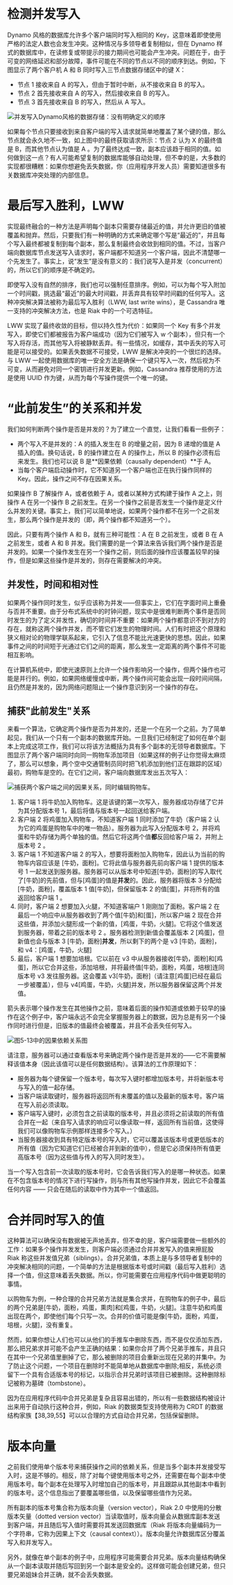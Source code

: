 # 检测并发写入

Dynamo 风格的数据库允许多个客户端同时写入相同的 Key，这意味着即使使用严格的法定人数也会发生冲突。这种情况与多领导者复制相似，但在 Dynamo 样式的数据库中，在读修复或带提示的接力期间也可能会产生冲突。问题在于，由于可变的网络延迟和部分故障，事件可能在不同的节点以不同的顺序到达。例如，下图显示了两个客户机 A 和 B 同时写入三节点数据存储区中的键 X：

- 节点 1 接收来自 A 的写入，但由于暂时中断，从不接收来自 B 的写入。
- 节点 2 首先接收来自 A 的写入，然后接收来自 B 的写入。
- 节点 3 首先接收来自 B 的写入，然后从 A 写入。

![并发写入Dynamo风格的数据存储：没有明确定义的顺序](https://s2.ax1x.com/2020/02/09/1f52Ax.md.png)

如果每个节点只要接收到来自客户端的写入请求就简单地覆盖了某个键的值，那么节点就会永久地不一致，如上图中的最终获取请求所示：节点 2 认为 X 的最终值是 B，而其他节点认为值是 A 。为了最终达成一致，副本应该趋于相同的值。如何做到这一点？有人可能希望复制的数据库能够自动处理，但不幸的是，大多数的实现都很糟糕：如果你想避免丢失数据，你（应用程序开发人员）需要知道很多有关数据库冲突处理的内部信息。

# 最后写入胜利，LWW

实现最终融合的一种方法是声明每个副本只需要存储最近的值，并允许更旧的值被覆盖和抛弃。然后，只要我们有一种明确的方式来确定哪个写是“最近的”，并且每个写入最终都被复制到每个副本，那么复制最终会收敛到相同的值。不过，当客户端向数据库节点发送写入请求时，客户端都不知道另一个客户端，因此不清楚哪一个先发生了。事实上，说“发生”是没有意义的：我们说写入是并发（concurrent）的，所以它们的顺序是不确定的。

即使写入没有自然的排序，我们也可以强制任意排序。例如，可以为每个写入附加一个时间戳，挑选最“最近”的最大时间戳，并丢弃具有较早时间戳的任何写入。这种冲突解决算法被称为最后写入胜利（LWW, last write wins），是 Cassandra 唯一支持的冲突解决方法，也是 Riak 中的一个可选特征。

LWW 实现了最终收敛的目标，但以持久性为代价：如果同一个 Key 有多个并发写入，即使它们都被报告为客户端成功（因为它们被写入 w 个副本），但只有一个写入将存活，而其他写入将被静默丢弃。有一些情况，如缓存，其中丢失的写入可能是可以接受的。如果丢失数据不可接受，LWW 是解决冲突的一个很烂的选择。与 LWW 一起使用数据库的唯一安全方法是确保一个键只写入一次，然后视为不可变，从而避免对同一个密钥进行并发更新。例如，Cassandra 推荐使用的方法是使用 UUID 作为键，从而为每个写操作提供一个唯一的键。

# “此前发生”的关系和并发

我们如何判断两个操作是否是并发的？为了建立一个直觉，让我们看看一些例子：

- 两个写入不是并发的：A 的插入发生在 B 的增量之前，因为 B 递增的值是 A 插入的值。换句话说，B 的操作建立在 A 的操作上，所以 B 的操作必须有后来发生。我们也可以说 B 是**因果依赖（causally dependent）**于 A。
- 当每个客户端启动操作时，它不知道另一个客户端也正在执行操作同样的 Key。因此，操作之间不存在因果关系。

如果操作 B 了解操作 A，或者依赖于 A，或者以某种方式构建于操作 A 之上，则操作 A 在另一个操作 B 之前发生。在另一个操作之前是否发生一个操作是定义什么并发的关键。事实上，我们可以简单地说，如果两个操作都不在另一个之前发生，那么两个操作是并发的（即，两个操作都不知道另一个）。

因此，只要有两个操作 A 和 B，就有三种可能性：A 在 B 之前发生，或者 B 在 A 之前发生，或者 A 和 B 并发。我们需要的是一个算法来告诉我们两个操作是否是并发的。如果一个操作发生在另一个操作之前，则后面的操作应该覆盖较早的操作，但是如果这些操作是并发的，则存在需要解决的冲突。

## 并发性，时间和相对性

如果两个操作同时发生，似乎应该称为并发——但事实上，它们在字面时间上重叠与否并不重要。由于分布式系统中的时钟问题，现实中是很难判断两个事件是否同时发生的为了定义并发性，确切的时间并不重要：如果两个操作都意识不到对方的存在，就称这两个操作并发，而不管它们发生的物理时间。人们有时把这个原理和狭义相对论的物理学联系起来，它引入了信息不能比光速更快的思想。因此，如果事件之间的时间短于光通过它们之间的距离，那么发生一定距离的两个事件不可能相互影响。

在计算机系统中，即使光速原则上允许一个操作影响另一个操作，但两个操作也可能是并行的。例如，如果网络缓慢或中断，两个操作间可能会出现一段时间间隔，且仍然是并发的，因为网络问题阻止一个操作意识到另一个操作的存在。

## 捕获"此前发生"关系

来看一个算法，它确定两个操作是否为并发的，还是一个在另一个之前。为了简单起见，我们从一个只有一个副本的数据库开始。一旦我们已经制定了如何在单个副本上完成这项工作，我们可以将该方法概括为具有多个副本的无领导者数据库。下图显示了两个客户端同时向同一购物车添加项目（如果这样的例子让你觉得太麻烦了，那么可以想象，两个空中交通管制员同时把飞机添加到他们正在跟踪的区域）最初，购物车是空的。在它们之间，客户端向数据库发出五次写入：

![捕获两个客户端之间的因果关系，同时编辑购物车。](https://s2.ax1x.com/2020/02/09/1hkUyQ.md.png)

1. 客户端 1 将牛奶加入购物车。这是该键的第一次写入，服务器成功存储了它并为其分配版本号 1，最后将值与版本号一起回送给客户端。
2. 客户端 2 将鸡蛋加入购物车，不知道客户端 1 同时添加了牛奶（客户端 2 认为它的鸡蛋是购物车中的唯一物品）。服务器为此写入分配版本号 2，并将鸡蛋和牛奶存储为两个单独的值。然后它将这两个值**都**反回给客户端 2，并附上版本号 2 。
3. 客户端 1 不知道客户端 2 的写入，想要将面粉加入购物车，因此认为当前的购物车内容应该是 [牛奶，面粉]。它将此值与服务器先前向客户端 1 提供的版本号 1 一起发送到服务器。服务器可以从版本号中知道[牛奶，面粉]的写入取代了[牛奶]的先前值，但与[鸡蛋]的值是**并发**的。因此，服务器将版本 3 分配给[牛奶，面粉]，覆盖版本 1 值[牛奶]，但保留版本 2 的值[蛋]，并将所有的值返回给客户端 1 。
4. 同时，客户端 2 想要加入火腿，不知道客端户 1 刚刚加了面粉。客户端 2 在最后一个响应中从服务器收到了两个值[牛奶]和[蛋]，所以客户端 2 现在合并这些值，并添加火腿形成一个新的值，[鸡蛋，牛奶，火腿]。它将这个值发送到服务器，带着之前的版本号 2 。服务器检测到新值会覆盖版本 2 [鸡蛋]，但新值也会与版本 3 [牛奶，面粉]**并发**，所以剩下的两个是 v3 [牛奶，面粉]，和 v4：[鸡蛋，牛奶，火腿]
5. 最后，客户端 1 想要加培根。它以前在 v3 中从服务器接收[牛奶，面粉]和[鸡蛋]，所以它合并这些，添加培根，并将最终值[牛奶，面粉，鸡蛋，培根]连同版本号 v3 发往服务器。这会覆盖 v3[牛奶，面粉]（请注意[鸡蛋]已经在最后一步被覆盖），但与 v4[鸡蛋，牛奶，火腿]并发，所以服务器保留这两个并发值。

箭头表示哪个操作发生在其他操作之前，意味着后面的操作知道或依赖于较早的操作在这个例子中，客户端永远不会完全掌握服务器上的数据，因为总是有另一个操作同时进行但是，旧版本的值最终会被覆盖，并且不会丢失任何写入。

![图5-13中的因果依赖关系图](https://s2.ax1x.com/2020/02/09/1hkhwR.png)

请注意，服务器可以通过查看版本号来确定两个操作是否是并发的——它不需要解释该值本身（因此该值可以是任何数据结构）。该算法的工作原理如下：

- 服务器为每个键保留一个版本号，每次写入键时都增加版本号，并将新版本号与写入的值一起存储。
- 当客户端读取键时，服务器将返回所有未覆盖的值以及最新的版本号。客户端在写入前必须读取。
- 客户端写入键时，必须包含之前读取的版本号，并且必须将之前读取的所有值合并在一起（来自写入请求的响应可以像读取一样，返回所有当前值，这使得我们可以像购物车示例那样连接多个写入。）
- 当服务器接收到具有特定版本号的写入时，它可以覆盖该版本号或更低版本的所有值（因为它知道它们已经被合并到新的值中），但是它必须保持所有值更高版本号（因为这些值与传入的写入同时发生）。

当一个写入包含前一次读取的版本号时，它会告诉我们写入的是哪一种状态。如果在不包含版本号的情况下进行写操作，则与所有其他写操作并发，因此它不会覆盖任何内容 —— 只会在随后的读取中作为其中一个值返回。

# 合并同时写入的值

这种算法可以确保没有数据被无声地丢弃，但不幸的是，客户端需要做一些额外的工作：如果多个操作并发发生，则客户端必须通过合并并发写入的值来擦屁股 Riak 称这些并发值兄弟（siblings）。合并兄弟值，本质上是与多领导者复制中的冲突解决相同的问题，一个简单的方法是根据版本号或时间戳（最后写入胜利）选择一个值，但这意味着丢失数据。所以，你可能需要在应用程序代码中做更聪明的事情。

以购物车为例，一种合理的合并兄弟方法就是集合求并，在购物车的例子中，最后的两个兄弟是[牛奶，面粉，鸡蛋，熏肉]和[鸡蛋，牛奶，火腿]。注意牛奶和鸡蛋出现在两个，即使他们每个只写一次。合并的价值可能是像[牛奶，面粉，鸡蛋，培根，火腿]，没有重复。

然而，如果你想让人们也可以从他们的手推车中删除东西，而不是仅仅添加东西，那么把兄弟求并可能不会产生正确的结果：如果你合并了两个兄弟手推车，并且只在其中一个兄弟值里删掉了它，那么被删除的项目会重新出现在兄弟的并集中。为了防止这个问题，一个项目在删除时不能简单地从数据库中删除;相反，系统必须留下一个具有合适版本号的标记，以指示合并兄弟时该项目已被删除。这种删除标记被称为墓碑（tombstone）。

因为在应用程序代码中合并兄弟是复杂且容易出错的，所以有一些数据结构被设计出来用于自动执行这种合并，例如，Riak 的数据类型支持使用称为 CRDT 的数据结构家族【38,39,55】可以以合理的方式自动合并兄弟，包括保留删除。

# 版本向量

之前我们使用单个版本号来捕获操作之间的依赖关系，但是当多个副本并发接受写入时，这是不够的。相反，除了对每个键使用版本号之外，还需要在每个副本中使用版本号。每个副本在处理写入时增加自己的版本号，并且跟踪从其他副本中看到的版本号。这个信息指出了要覆盖哪些值，以及保留哪些值作为兄弟。

所有副本的版本号集合称为版本向量（version vector），Riak 2.0 中使用的分散版本矢量（dotted version vector）当读取值时，版本向量会从数据库副本发送到客户端，并且随后写入值时需要将其发送回数据库（Riak 将版本向量编码为一个字符串，它称为因果上下文（causal context））。版本向量允许数据库区分覆盖写入和并发写入。

另外，就像在单个副本的例子中，应用程序可能需要合并兄弟。版本向量结构确保从一个副本读取并随后写回到另一个副本是安全的。这样做可能会创建兄弟，但只要兄弟姐妹合并正确，就不会丢失数据。
